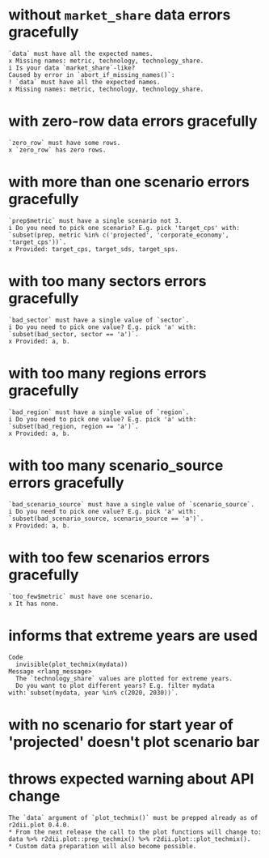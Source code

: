 # without `market_share` data errors gracefully

    `data` must have all the expected names.
    x Missing names: metric, technology, technology_share.
    i Is your data `market_share`-like?
    Caused by error in `abort_if_missing_names()`:
    ! `data` must have all the expected names.
    x Missing names: metric, technology, technology_share.

# with zero-row data errors gracefully

    `zero_row` must have some rows.
    x `zero_row` has zero rows.

# with more than one scenario errors gracefully

    `prep$metric` must have a single scenario not 3.
    i Do you need to pick one scenario? E.g. pick 'target_cps' with: `subset(prep, metric %in% c('projected', 'corporate_economy', 'target_cps'))`.
    x Provided: target_cps, target_sds, target_sps.

# with too many sectors errors gracefully

    `bad_sector` must have a single value of `sector`.
    i Do you need to pick one value? E.g. pick 'a' with: `subset(bad_sector, sector == 'a')`.
    x Provided: a, b.

# with too many regions errors gracefully

    `bad_region` must have a single value of `region`.
    i Do you need to pick one value? E.g. pick 'a' with: `subset(bad_region, region == 'a')`.
    x Provided: a, b.

# with too many scenario_source errors gracefully

    `bad_scenario_source` must have a single value of `scenario_source`.
    i Do you need to pick one value? E.g. pick 'a' with: `subset(bad_scenario_source, scenario_source == 'a')`.
    x Provided: a, b.

# with too few scenarios errors gracefully

    `too_few$metric` must have one scenario.
    x It has none.

# informs that extreme years are used

    Code
      invisible(plot_techmix(mydata))
    Message <rlang_message>
      The `technology_share` values are plotted for extreme years.
      Do you want to plot different years? E.g. filter mydata with:`subset(mydata, year %in% c(2020, 2030))`.

# with no scenario for start year of 'projected' doesn't plot scenario bar

    

# throws expected warning about API change

    The `data` argument of `plot_techmix()` must be prepped already as of r2dii.plot 0.4.0.
    * From the next release the call to the plot functions will change to:
    data %>% r2dii.plot::prep_techmix() %>% r2dii.plot::plot_techmix().
    * Custom data preparation will also become possible.

